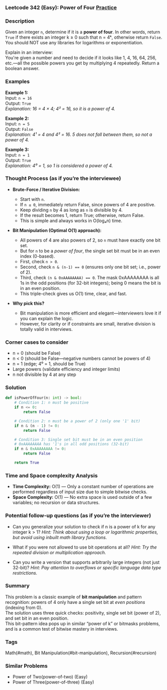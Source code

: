 ### Leetcode 342 (Easy): Power of Four [Practice](https://leetcode.com/problems/power-of-four)

### Description  
Given an integer `n`, determine if it is a **power of four**. In other words, return `True` if there exists an integer k ≥ 0 such that n = 4ᵏ, otherwise return `False`.  
You should NOT use any libraries for logarithms or exponentiation.

Explain in an interview:  
You're given a number and need to decide if it looks like 1, 4, 16, 64, 256, etc.—all the possible powers you get by multiplying 4 repeatedly. Return a boolean answer.


### Examples  

**Example 1:**  
Input: `n = 16`  
Output: `True`  
*Explanation: 16 = 4 × 4; 4² = 16, so it is a power of 4.*

**Example 2:**  
Input: `n = 5`  
Output: `False`  
*Explanation: 4¹ = 4 and 4² = 16. 5 does not fall between them, so not a power of 4.*

**Example 3:**  
Input: `n = 1`  
Output: `True`  
*Explanation: 4⁰ = 1, so 1 is considered a power of 4.*

### Thought Process (as if you’re the interviewee)  
- **Brute-Force / Iterative Division:**  
  - Start with `n`.
  - If `n ≤ 0`, immediately return False, since powers of 4 are positive.
  - Keep dividing `n` by 4 as long as `n` is divisible by 4.
  - If the result becomes 1, return True; otherwise, return False.
  - This is simple and always works in O(log₄n) time.

- **Bit Manipulation (Optimal O(1) approach):**  
  - All powers of 4 are also powers of 2, so `n` must have exactly one bit set.
  - But for `n` to be a *power of four*, the single set bit must be in an even index (0-based).
  - First, check `n > 0`.
  - Second, check `n & (n-1) == 0` (ensures only one bit set; i.e., power of 2).
  - Third, check `(n & 0xAAAAAAAA) == 0`. The mask 0xAAAAAAAA is all 1s in the odd positions (for 32-bit integers); being 0 means the bit is in an even position.
  - This triple-check gives us O(1) time, clear, and fast.

- **Why pick this?**  
  - Bit manipulation is more efficient and elegant—interviewers love it if you can explain the logic.
  - However, for clarity or if constraints are small, iterative division is totally valid in interviews.

### Corner cases to consider  
- n = 0 (should be False)
- n < 0 (should be False—negative numbers cannot be powers of 4)
- n = 1 (edge; 4⁰ = 1, should be True)
- Large powers (validate efficiency and integer limits)
- n not divisible by 4 at any step

### Solution

```python
def isPowerOfFour(n: int) -> bool:
    # Condition 1: n must be positive
    if n <= 0:
        return False

    # Condition 2: n must be a power of 2 (only one '1' bit)
    if n & (n - 1) != 0:
        return False

    # Condition 3: Single set bit must be in an even position
    # 0xAAAAAAAA has '1's in all odd positions (32-bit)
    if n & 0xAAAAAAAA != 0:
        return False

    return True
```

### Time and Space complexity Analysis  

- **Time Complexity:** O(1) — Only a constant number of operations are performed regardless of input size due to simple bitwise checks.
- **Space Complexity:** O(1) — No extra space is used outside of a few variables; no recursion or data structures.

### Potential follow-up questions (as if you’re the interviewer)  

- Can you generalize your solution to check if n is a power of k for any integer k > 1?
  *Hint: Think about using a loop or logarithmic properties, but avoid using inbuilt math library functions.*

- What if you were not allowed to use bit operations at all?
  *Hint: Try the repeated division or multiplication approach.*

- Can you write a version that supports arbitrarily large integers (not just 32-bit)?
  *Hint: Pay attention to overflows or specific language data type restrictions.*

### Summary
This problem is a classic example of **bit manipulation** and pattern recognition: powers of 4 only have a single set bit at *even positions* (indexing from 0).  
The solution uses three quick checks: positivity, single set bit (power of 2), and set bit in an even position.  
This bit-pattern idea pops up in similar “power of k” or bitmasks problems, and is a common test of bitwise mastery in interviews.

### Tags
Math(#math), Bit Manipulation(#bit-manipulation), Recursion(#recursion)

### Similar Problems
- Power of Two(power-of-two) (Easy)
- Power of Three(power-of-three) (Easy)